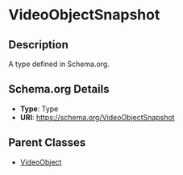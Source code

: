 # VideoObjectSnapshot

## Description
A type defined in Schema.org.

## Schema.org Details
- **Type**: Type
- **URI**: https://schema.org/VideoObjectSnapshot

## Parent Classes
- [VideoObject](../VideoObject.md)

